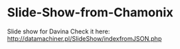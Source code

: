 # Slide-Show-from-Chamonix
Slide show for Davina
Check it here: http://datamachiner.pl/SlideShow/indexfromJSON.php
